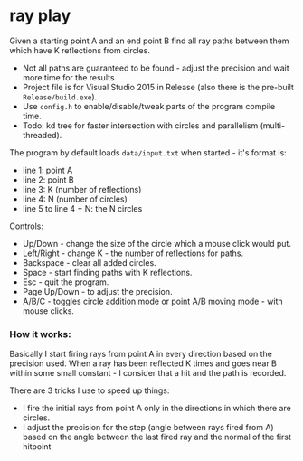 ray play
=======

Given a starting point A and an end point B find all ray paths between them which have K reflections from circles.

- Not all paths are guaranteed to be found - adjust the precision and wait more time for the results
- Project file is for Visual Studio 2015 in Release (also there is the pre-built ```Release/build.exe```).
- Use ```config.h``` to enable/disable/tweak parts of the program compile time.
- Todo: kd tree for faster intersection with circles and parallelism (multi-threaded).

The program by default loads ```data/input.txt``` when started - it's format is:

- line 1: point A
- line 2: point B
- line 3: K (number of reflections)
- line 4: N (number of circles)
- line 5 to line 4 + N: the N circles

Controls:

- Up/Down - change the size of the circle which a mouse click would put.
- Left/Right - change K - the number of reflections for paths.
- Backspace - clear all added circles.
- Space - start finding paths with K reflections.
- Esc - quit the program.
- Page Up/Down - to adjust the precision.
- A/B/C - toggles circle addition mode or point A/B moving mode - with mouse clicks.

### How it works:

Basically I start firing rays from point A in every direction based on the precision used. When a ray has been reflected K times and goes near B within some small constant - I consider that a hit and the path is recorded.

There are 3 tricks I use to speed up things:

- I fire the initial rays from point A only in the directions in which there are circles.
- I adjust the precision for the step (angle between rays fired from A) based on the angle between the last fired ray and the normal of the first hitpoint





